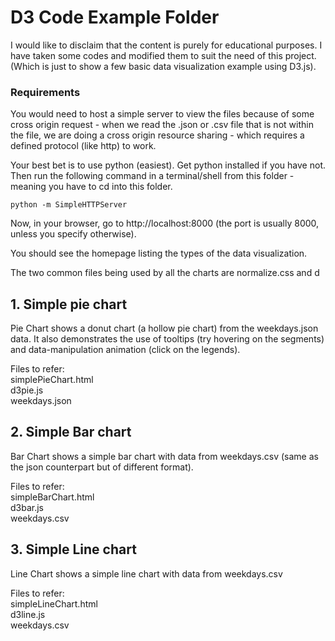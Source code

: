# D3 Code Example Folder

I would like to disclaim that the content is purely for educational purposes. I have taken some codes and modified them to suit the need of this project. (Which is just to show a few basic data visualization example using D3.js).

### Requirements
You would need to host a simple server to view the files because of some cross origin request - when we read the .json or .csv file that is not within the file, we are doing a cross origin resource sharing - which requires a defined protocol (like http) to work.

Your best bet is to use python (easiest). Get python installed if you have not. Then run the following command in a terminal/shell from this folder - meaning you have to cd into this folder.

``python -m SimpleHTTPServer``

Now, in your browser, go to http://localhost:8000 (the port is usually 8000, unless you specify otherwise).

You should see the homepage listing the types of the data visualization.

The two common files being used by all the charts are normalize.css and d

## 1. Simple pie chart

 Pie Chart shows a donut chart (a hollow pie chart) from the weekdays.json data. It also demonstrates the use of tooltips (try hovering on the segments) and data-manipulation animation (click on the legends).

Files to refer:
</br>simplePieChart.html
</br>d3pie.js
</br>weekdays.json

## 2. Simple Bar chart

Bar Chart shows a simple bar chart with data from weekdays.csv (same as the json counterpart but of different format).

Files to refer:
</br>simpleBarChart.html
</br>d3bar.js
</br>weekdays.csv

## 3. Simple Line chart

Line Chart shows a simple line chart with data from weekdays.csv

Files to refer:
</br>simpleLineChart.html
</br>d3line.js
</br>weekdays.csv
